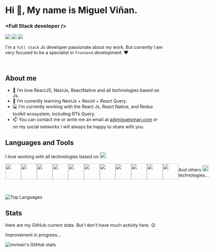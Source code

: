 # Hi 👋, My name is Miguel Viñan.

### \<Full Stack developer \/>

[![](https://img.shields.io/badge/-@mvinan-%23181717?style=flat-square&logo=github)](https://github.com/mvinan)
[![](https://img.shields.io/badge/-@MiguelVinan-%231DA1F2?style=flat-square&logo=twitter&logoColor=ffffff)](https://twitter.com/MiguelVinan)
[![](https://img.shields.io/badge/-Miguel%20Viñan-blue?style=flat-square&logo=Linkedin&logoColor=white&link=https://www.linkedin.com/in/daniaal-nadir/)](https://www.linkedin.com/in/miguelvinan/)

I'm a `full stack` Js developer passionate about my work. But currently I am very focused to be a specialist in `frontend` development. ❤️

<br />

## About me

- 👀 I’m love ReactJS, NextJs, ReactNative and all technologies based on Js.
- 🌱 I’m currently learning NextJs + Recoil + React Query.
- 💻 I'm currently working with the React Js, React Native, and Redux toolkit ecosystem, including RTk Query.
- 📫 You can contact me or write me an email at [a@miguelvinan.com](mailto:a@miguelvinan.com) or on my social networks I will always be happy to share with you.

## Languages and Tools

<span>I love working with all technologies based on <img src="https://cdn.jsdelivr.net/gh/devicons/devicon/icons/javascript/javascript-original.svg" width="20" height="20" /></span>

<div style="display: flex; align-items: center">
  <a href="https://reactjs.org/" target="_blank"><img src="https://cdn.svgporn.com/logos/react.svg" width="50" height="50" /></a>
  <a href="https://reactnative.dev/" target="_blank"><img src="https://cdn.svgporn.com/logos/react.svg" width="50" height="50" /></a>
  <a href="https://tanstack.com/query/v4" target="_blank"><img src="https://cdn.svgporn.com/logos/react-query-icon.svg" width="50" height="50" /></a>
  <a href="https://nextjs.org/" target="_blank"><img src="https://cdn.svgporn.com/logos/nextjs-icon.svg" width="50" height="50" /></a>
  <a href="https://nodejs.org/" target="_blank"><img src="https://cdn.svgporn.com/logos/nodejs-icon.svg" width="50" height="50" /></a>
  <a href="https://ghost.org/" target="_blank"><img src="https://cdn.svgporn.com/logos/ghost.svg" width="50" height="50" /></a>
  <a href="https://redux.js.org/" target="_blank"><img src="https://cdn.svgporn.com/logos/redux.svg" width="50" height="50" /></a>
  <a href="https://strapi.io/" target="_blank"><img src="https://cdn.svgporn.com/logos/strapi-icon.svg" width="50" height="50" /></a>
  <a href="https://graphql.org/" target="_blank"><img src="https://cdn.jsdelivr.net/gh/devicons/devicon/icons/graphql/graphql-plain-wordmark.svg"  width="50" height="50" /></a>
  <a href="https://www.figma.com/"><img src="https://cdn.svgporn.com/logos/figma.svg" width="50" height="50" /></a>
  <a href="https://www.docker.com/"><img src="https://cdn.jsdelivr.net/gh/devicons/devicon/icons/docker/docker-original-wordmark.svg" width="50" height="50" /></a>
  <div>
    <span>And others <img src="https://cdn.jsdelivr.net/gh/devicons/devicon/icons/javascript/javascript-original.svg" width="20" height="20" /> technologies...</span>
  </div>
</div>

<br />
<br />

![Top Languages](https://github-readme-stats-mvinan.vercel.app/api/top-langs/?username=mvinan&layout=compact&theme=radical)


## Stats

Here are my GitHub current stats. But I don't have much activity here. 😉

Improvement in progress...

![mvinan's GitHub stats](https://github-readme-stats-mvinan.vercel.app/api?username=mvinan&show_icons=true&theme=radical&count_private=true&hide=contribs)


<!---
mvinan/mvinan is a ✨ special ✨ repository because its `README.md` (this file) appears on your GitHub profile.
You can click the Preview link to take a look at your changes.
--->
